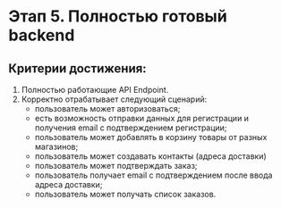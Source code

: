 # Этап 5. Полностью готовый backend

## Критерии достижения:

1. Полностью работающие API Endpoint.
2. Корректно отрабатывает следующий сценарий:
   - пользователь может авторизоваться;
   - есть возможность отправки данных для регистрации и получения email с подтверждением регистрации;
   - пользователь может добавлять в корзину товары от разных магазинов;
   - пользователь может создавать контакты (адреса доставки)
   - пользователь может подтверждать заказ;
   - пользователь получает email с подтверждением после ввода адреса доставки;
   - пользователь может получать список заказов.
